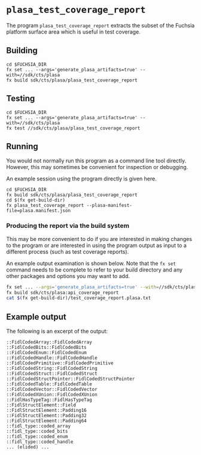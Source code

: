 # `plasa_test_coverage_report`

The program `plasa_test_coverage_report` extracts the subset of the
Fuchsia platform surface area which is useful in test coverage.

## Building


```
cd $FUCHSIA_DIR
fx set ... --args='generate_plasa_artifacts=true' --with=//sdk/cts/plasa
fx build sdk/cts/plasa/plasa_test_coverage_report
```

## Testing

```
cd $FUCHSIA_DIR
fx set ... --args='generate_plasa_artifacts=true' --with=//sdk/cts/plasa
fx test //sdk/cts/plasa/plasa_test_coverage_report
```

## Running

You would not normally run this program as a command line tool
directly.  However, this may sometimes be convenient for inspection
or debugging.

An example session using the program directly is given here.

```
cd $FUCHSIA_DIR
fx build sdk/cts/plasa/plasa_test_coverage_report
cd $(fx get-build-dir)
fx plasa_test_coverage_report --plasa-manifest-file=plasa.manifest.json
```

### Producing the report via the build system

This may be more convenient to do if you are interested in making changes to
the program or are interested in using the program output as input to a
different process (such as test coverage reports).

An example output examination is shown below. Note that the `fx set` command
needs to be complete to refer to your build directory and any other packages
and options you may want to add.

```bash
fx set ... --args='generate_plasa_artifacts=true' --with=//sdk/cts/plasa
fx build sdk/cts/plasa:api_coverage_report
cat $(fx get-build-dir)/test_coverage_report.plasa.txt
```

## Example output

The following is an excerpt of the output:

```
::FidlCodedArray::FidlCodedArray
::FidlCodedBits::FidlCodedBits
::FidlCodedEnum::FidlCodedEnum
::FidlCodedHandle::FidlCodedHandle
::FidlCodedPrimitive::FidlCodedPrimitive
::FidlCodedString::FidlCodedString
::FidlCodedStruct::FidlCodedStruct
::FidlCodedStructPointer::FidlCodedStructPointer
::FidlCodedTable::FidlCodedTable
::FidlCodedVector::FidlCodedVector
::FidlCodedXUnion::FidlCodedXUnion
::FidlHasTypeTag::FidlHasTypeTag
::FidlStructElement::Field
::FidlStructElement::Padding16
::FidlStructElement::Padding32
::FidlStructElement::Padding64
::fidl_type::coded_array
::fidl_type::coded_bits
::fidl_type::coded_enum
::fidl_type::coded_handle
... (elided) ...
```
